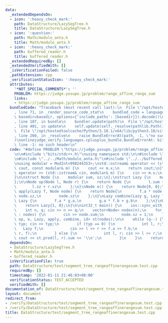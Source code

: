 ```yaml
---
data:
  _extendedDependsOn:
  - icon: ':heavy_check_mark:'
    path: DataStructure/LazySegTree.h
    title: DataStructure/LazySegTree.h
  - icon: ':question:'
    path: Math/modulo_anta.h
    title: Math/modulo_anta.h
  - icon: ':heavy_check_mark:'
    path: buffered_reader.h
    title: buffered_reader.h
  _extendedRequiredBy: []
  _extendedVerifiedWith: []
  _isVerificationFailed: false
  _pathExtension: cpp
  _verificationStatusIcon: ':heavy_check_mark:'
  attributes:
    '*NOT_SPECIAL_COMMENTS*': ''
    PROBLEM: https://judge.yosupo.jp/problem/range_affine_range_sum
    links:
    - https://judge.yosupo.jp/problem/range_affine_range_sum
  bundledCode: "Traceback (most recent call last):\n  File \"/opt/hostedtoolcache/Python/3.10.1/x64/lib/python3.10/site-packages/onlinejudge_verify/documentation/build.py\"\
    , line 71, in _render_source_code_stat\n    bundled_code = language.bundle(stat.path,\
    \ basedir=basedir, options={'include_paths': [basedir]}).decode()\n  File \"/opt/hostedtoolcache/Python/3.10.1/x64/lib/python3.10/site-packages/onlinejudge_verify/languages/cplusplus.py\"\
    , line 187, in bundle\n    bundler.update(path)\n  File \"/opt/hostedtoolcache/Python/3.10.1/x64/lib/python3.10/site-packages/onlinejudge_verify/languages/cplusplus_bundle.py\"\
    , line 401, in update\n    self.update(self._resolve(pathlib.Path(included), included_from=path))\n\
    \  File \"/opt/hostedtoolcache/Python/3.10.1/x64/lib/python3.10/site-packages/onlinejudge_verify/languages/cplusplus_bundle.py\"\
    , line 260, in _resolve\n    raise BundleErrorAt(path, -1, \"no such header\"\
    )\nonlinejudge_verify.languages.cplusplus_bundle.BundleErrorAt: bits/stdc++.h:\
    \ line -1: no such header\n"
  code: "#define PROBLEM \"https://judge.yosupo.jp/problem/range_affine_range_sum\"\
    \n\n#include \"bits/stdc++.h\"\nusing namespace std;\n\n#include \"../LazySegTree.h\"\
    \n#include \"../../Math/modulo_anta.h\"\n#include \"../../buffered_reader.h\"\n\
    \nusing modular = ModInt<998244353>;\nstd::ostream& operator << (std::ostream&\
    \ cout, const modular& m) {\n    cout << m.x;\n    return cout;\n}\nstd::istream&\
    \ operator >> (std::istream& cin, modular& m) {\n    cin >> m.x;\n    return cin;\n\
    }\n\nstruct Node {\n    modular sum, sz;\n};\nstruct Lazy {\n    modular a, b;\n\
    };\n\nNode op(Node l, Node r) {\n    return Node {\n        l.sum + r.sum,\n \
    \       l.sz + r.sz\n    };\n}\nNode e() {\n    return Node{0, 0};\n}\n\nNode\
    \ apply(Lazy f, Node node) {\n    return Node{\n        f.a * node.sum + f.b *\
    \ node.sz,\n        node.sz\n    };\n}\nLazy combine(Lazy g, Lazy f) {\n    return\
    \ Lazy {\n        f.a * g.a,\n        g.a * f.b + g.b\n    };\n}\nLazy id() {\n\
    \    return Lazy{1, 0};\n}\n\nint32_t main() {\n    ios::sync_with_stdio(0); cin.tie(0);\n\
    \    int n, q; cin >> n >> q;\n    vector<Node> nodes(n);\n    for (auto& node\
    \ : nodes) {\n        cin >> node.sum;\n        node.sz = 1;\n    }\n    LazySegTree<Node,\
    \ op, e, Lazy, apply, combine, id> st(nodes);\n\n    while (q--) {\n        int\
    \ typ; cin >> typ;\n        if (typ == 0) {\n            int l, r;\n         \
    \   Lazy f;\n            cin >> l >> r >> f.a >> f.b;\n            st.apply(l,\
    \ r, f);\n        } else {\n            int l, r; cin >> l >> r;\n           \
    \ cout << st.prod(l, r).sum << '\\n';\n        }\n    }\n    return 0;\n}\n"
  dependsOn:
  - DataStructure/LazySegTree.h
  - Math/modulo_anta.h
  - buffered_reader.h
  isVerificationFile: true
  path: DataStructure/test/segment_tree_rangeaffinerangesum.test.cpp
  requiredBy: []
  timestamp: '2022-01-11 21:46:03+08:00'
  verificationStatus: TEST_ACCEPTED
  verifiedWith: []
documentation_of: DataStructure/test/segment_tree_rangeaffinerangesum.test.cpp
layout: document
redirect_from:
- /verify/DataStructure/test/segment_tree_rangeaffinerangesum.test.cpp
- /verify/DataStructure/test/segment_tree_rangeaffinerangesum.test.cpp.html
title: DataStructure/test/segment_tree_rangeaffinerangesum.test.cpp
---
```


